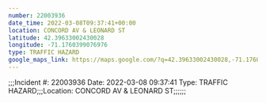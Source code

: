 ```yaml
---
number: 22003936
date_time: 2022-03-08T09:37:41+00:00
location: CONCORD AV & LEONARD ST
latitude: 42.39633002430028
longitude: -71.1760399076976
type: TRAFFIC HAZARD
google_maps_link: https://maps.google.com/?q=42.39633002430028,-71.1760399076976
---
```


;;;Incident #: 22003936  Date: 2022-03-08 09:37:41   Type: TRAFFIC HAZARD;;;Location: CONCORD AV & LEONARD ST;;;;;;
